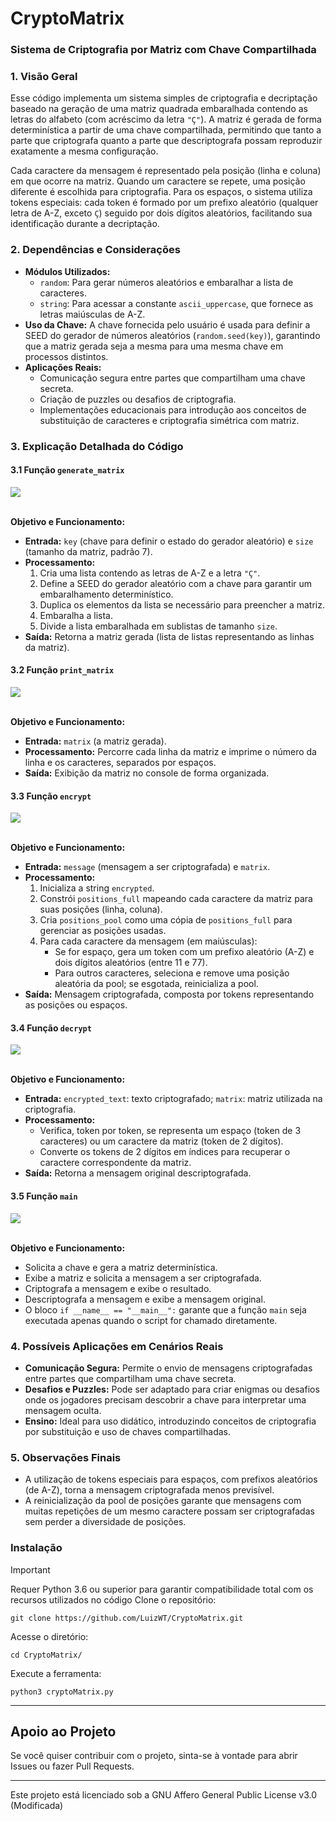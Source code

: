 <h1>CryptoMatrix</h1>
<h3>Sistema de Criptografia por Matriz com Chave Compartilhada</h3>

<div class="section">
  <h3>1. Visão Geral</h3>
  <p>
    Esse código implementa um sistema simples de criptografia e decriptação baseado na geração de uma matriz quadrada embaralhada contendo as letras do alfabeto (com acréscimo da letra <code>"Ç"</code>). A matriz é gerada de forma determinística a partir de uma chave compartilhada, permitindo que tanto a parte que criptografa quanto a parte que descriptografa possam reproduzir exatamente a mesma configuração.
  </p>
  <p>
    Cada caractere da mensagem é representado pela posição (linha e coluna) em que ocorre na matriz. Quando um caractere se repete, uma posição diferente é escolhida para criptografia. Para os espaços, o sistema utiliza tokens especiais: cada token é formado por um prefixo aleatório (qualquer letra de A-Z, exceto <code>Ç</code>) seguido por dois dígitos aleatórios, facilitando sua identificação durante a decriptação.
  </p>
</div>

<div class="section">
  <h3>2. Dependências e Considerações</h3>
  <ul>
    <li>
      <strong>Módulos Utilizados:</strong>
      <ul>
        <li><code>random</code>: Para gerar números aleatórios e embaralhar a lista de caracteres.</li>
        <li><code>string</code>: Para acessar a constante <code>ascii_uppercase</code>, que fornece as letras maiúsculas de A-Z.</li>
      </ul>
    </li>
    <li>
      <strong>Uso da Chave:</strong> A chave fornecida pelo usuário é usada para definir a SEED do gerador de números aleatórios (<code>random.seed(key)</code>), garantindo que a matriz gerada seja a mesma para uma mesma chave em processos distintos.
    </li>
    <li>
      <strong>Aplicações Reais:</strong>
      <ul>
        <li>Comunicação segura entre partes que compartilham uma chave secreta.</li>
        <li>Criação de puzzles ou desafios de criptografia.</li>
        <li>Implementações educacionais para introdução aos conceitos de substituição de caracteres e criptografia simétrica com matriz.</li>
      </ul>
    </li>
  </ul>
</div>

<div class="section">
  <h3>3. Explicação Detalhada do Código</h3>
  <h4>3.1 Função <code>generate_matrix</code></h4>
  <img src="https://github.com/user-attachments/assets/4044dfbf-e091-42ed-ae93-e079350dd065"></img>
  <br>
  <br>
  <p><strong>Objetivo e Funcionamento:</strong></p>
  <ul>
    <li>
      <strong>Entrada:</strong> <code>key</code> (chave para definir o estado do gerador aleatório) e <code>size</code> (tamanho da matriz, padrão 7).
    </li>
    <li>
      <strong>Processamento:</strong>
      <ol>
        <li>Cria uma lista contendo as letras de A-Z e a letra <code>"Ç"</code>.</li>
        <li>Define a SEED do gerador aleatório com a chave para garantir um embaralhamento determinístico.</li>
        <li>Duplica os elementos da lista se necessário para preencher a matriz.</li>
        <li>Embaralha a lista.</li>
        <li>Divide a lista embaralhada em sublistas de tamanho <code>size</code>.</li>
      </ol>
    </li>
    <li>
      <strong>Saída:</strong> Retorna a matriz gerada (lista de listas representando as linhas da matriz).
    </li>
  </ul>
  <h4>3.2 Função <code>print_matrix</code></h4>
  <img src="https://github.com/user-attachments/assets/815da89a-53bc-4311-b046-661ea9e91e37"></img>
  <br>
  <br>
  <p><strong>Objetivo e Funcionamento:</strong></p>
  <ul>
    <li>
      <strong>Entrada:</strong> <code>matrix</code> (a matriz gerada).
    </li>
    <li>
      <strong>Processamento:</strong> Percorre cada linha da matriz e imprime o número da linha e os caracteres, separados por espaços.
    </li>
    <li>
      <strong>Saída:</strong> Exibição da matriz no console de forma organizada.
    </li>
  </ul>
  <h4>3.3 Função <code>encrypt</code></h4>
  <img src="https://github.com/user-attachments/assets/e430f69c-c1a6-4a87-aee0-381ed54e0e42"></img>
  <br>
  <br>
  <p><strong>Objetivo e Funcionamento:</strong></p>
  <ul>
    <li>
      <strong>Entrada:</strong> <code>message</code> (mensagem a ser criptografada) e <code>matrix</code>.
    </li>
    <li>
      <strong>Processamento:</strong>
      <ol>
        <li>Inicializa a string <code>encrypted</code>.</li>
        <li>Constrói <code>positions_full</code> mapeando cada caractere da matriz para suas posições (linha, coluna).</li>
        <li>Cria <code>positions_pool</code> como uma cópia de <code>positions_full</code> para gerenciar as posições usadas.</li>
        <li>Para cada caractere da mensagem (em maiúsculas):
          <ul>
            <li>Se for espaço, gera um token com um prefixo aleatório (A-Z) e dois dígitos aleatórios (entre 11 e 77).</li>
            <li>Para outros caracteres, seleciona e remove uma posição aleatória da pool; se esgotada, reinicializa a pool.</li>
          </ul>
        </li>
      </ol>
    </li>
    <li>
      <strong>Saída:</strong> Mensagem criptografada, composta por tokens representando as posições ou espaços.
    </li>
  </ul>
  <h4>3.4 Função <code>decrypt</code></h4>
  <img src="https://github.com/user-attachments/assets/08554779-d3b0-445d-8734-1e40d47ebba9"></img>
  <br>
  <br>
  <p><strong>Objetivo e Funcionamento:</strong></p>
  <ul>
    <li><strong>Entrada:</strong> <code>encrypted_text</code>: texto criptografado; <code>matrix</code>: matriz utilizada na criptografia.</li>
    <li><strong>Processamento:</strong>
      <ul>
        <li>Verifica, token por token, se representa um espaço (token de 3 caracteres) ou um caractere da matriz (token de 2 dígitos).</li>
        <li>Converte os tokens de 2 dígitos em índices para recuperar o caractere correspondente da matriz.</li>
      </ul>
    </li>
    <li><strong>Saída:</strong> Retorna a mensagem original descriptografada.</li>
  </ul>
  <h4>3.5 Função <code>main</code></h4>
  <img src="https://github.com/user-attachments/assets/65bfc2fa-2514-4e14-b96e-a9bee889cde3"></img>
  <br>
  <br>
  <p><strong>Objetivo e Funcionamento:</strong></p>
  <ul>
    <li>Solicita a chave e gera a matriz determinística.</li>
    <li>Exibe a matriz e solicita a mensagem a ser criptografada.</li>
    <li>Criptografa a mensagem e exibe o resultado.</li>
    <li>Descriptografa a mensagem e exibe a mensagem original.</li>
    <li>O bloco <code>if __name__ == "__main__":</code> garante que a função <code>main</code> seja executada apenas quando o script for chamado diretamente.</li>
  </ul>
</div>

<div class="section">
  <h3>4. Possíveis Aplicações em Cenários Reais</h3>
  <ul>
    <li><strong>Comunicação Segura:</strong> Permite o envio de mensagens criptografadas entre partes que compartilham uma chave secreta.</li>
    <li><strong>Desafios e Puzzles:</strong> Pode ser adaptado para criar enigmas ou desafios onde os jogadores precisam descobrir a chave para interpretar uma mensagem oculta.</li>
    <li><strong>Ensino:</strong> Ideal para uso didático, introduzindo conceitos de criptografia por substituição e uso de chaves compartilhadas.</li>
  </ul>
</div>

<div class="section">
  <h3>5. Observações Finais</h3>
  <ul>
    <li>A utilização de tokens especiais para espaços, com prefixos aleatórios (de A-Z), torna a mensagem criptografada menos previsível.</li>
    <li>A reinicialização da pool de posições garante que mensagens com muitas repetições de um mesmo caractere possam ser criptografadas sem perder a diversidade de posições.</li>
  </ul>
</div>

### Instalação

> [!IMPORTANT]  
> Requer Python 3.6 ou superior para garantir compatibilidade total com os recursos utilizados no código
Clone o repositório:

    git clone https://github.com/LuizWT/CryptoMatrix.git

Acesse o diretório:

    cd CryptoMatrix/

Execute a ferramenta:

    python3 cryptoMatrix.py
<hr>

## Apoio ao Projeto

Se você quiser contribuir com o projeto, sinta-se à vontade para abrir Issues ou fazer Pull Requests.
  
<hr>

Este projeto está licenciado sob a GNU Affero General Public License v3.0 (Modificada)
